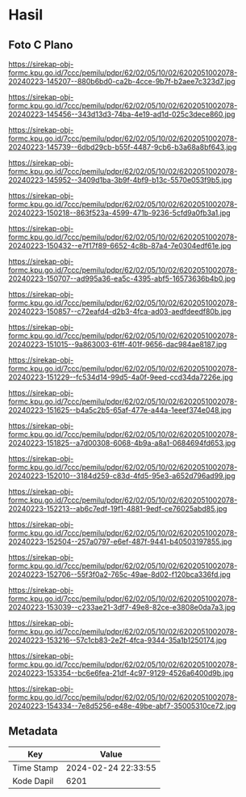 # Hasil

## Foto C Plano

https://sirekap-obj-formc.kpu.go.id/7ccc/pemilu/pdpr/62/02/05/10/02/6202051002078-20240223-145207--880b6bd0-ca2b-4cce-9b7f-b2aee7c323d7.jpg

https://sirekap-obj-formc.kpu.go.id/7ccc/pemilu/pdpr/62/02/05/10/02/6202051002078-20240223-145456--343d13d3-74ba-4e19-ad1d-025c3dece860.jpg

https://sirekap-obj-formc.kpu.go.id/7ccc/pemilu/pdpr/62/02/05/10/02/6202051002078-20240223-145739--6dbd29cb-b55f-4487-9cb6-b3a68a8bf643.jpg

https://sirekap-obj-formc.kpu.go.id/7ccc/pemilu/pdpr/62/02/05/10/02/6202051002078-20240223-145952--3409d1ba-3b9f-4bf9-b13c-5570e053f9b5.jpg

https://sirekap-obj-formc.kpu.go.id/7ccc/pemilu/pdpr/62/02/05/10/02/6202051002078-20240223-150218--863f523a-4599-471b-9236-5cfd9a0fb3a1.jpg

https://sirekap-obj-formc.kpu.go.id/7ccc/pemilu/pdpr/62/02/05/10/02/6202051002078-20240223-150432--e7f17f89-6652-4c8b-87a4-7e0304edf61e.jpg

https://sirekap-obj-formc.kpu.go.id/7ccc/pemilu/pdpr/62/02/05/10/02/6202051002078-20240223-150707--ad995a36-ea5c-4395-abf5-16573636b4b0.jpg

https://sirekap-obj-formc.kpu.go.id/7ccc/pemilu/pdpr/62/02/05/10/02/6202051002078-20240223-150857--c72eafd4-d2b3-4fca-ad03-aedfdeedf80b.jpg

https://sirekap-obj-formc.kpu.go.id/7ccc/pemilu/pdpr/62/02/05/10/02/6202051002078-20240223-151015--9a863003-61ff-401f-9656-dac984ae8187.jpg

https://sirekap-obj-formc.kpu.go.id/7ccc/pemilu/pdpr/62/02/05/10/02/6202051002078-20240223-151229--fc534d14-99d5-4a0f-9eed-ccd34da7226e.jpg

https://sirekap-obj-formc.kpu.go.id/7ccc/pemilu/pdpr/62/02/05/10/02/6202051002078-20240223-151625--b4a5c2b5-65af-477e-a44a-1eeef374e048.jpg

https://sirekap-obj-formc.kpu.go.id/7ccc/pemilu/pdpr/62/02/05/10/02/6202051002078-20240223-151825--a7d00308-6068-4b9a-a8a1-0684694fd653.jpg

https://sirekap-obj-formc.kpu.go.id/7ccc/pemilu/pdpr/62/02/05/10/02/6202051002078-20240223-152010--3184d259-c83d-4fd5-95e3-a652d796ad99.jpg

https://sirekap-obj-formc.kpu.go.id/7ccc/pemilu/pdpr/62/02/05/10/02/6202051002078-20240223-152213--ab6c7edf-19f1-4881-9edf-ce76025abd85.jpg

https://sirekap-obj-formc.kpu.go.id/7ccc/pemilu/pdpr/62/02/05/10/02/6202051002078-20240223-152504--257a0797-e6ef-487f-9441-b40503197855.jpg

https://sirekap-obj-formc.kpu.go.id/7ccc/pemilu/pdpr/62/02/05/10/02/6202051002078-20240223-152706--55f3f0a2-765c-49ae-8d02-f120bca336fd.jpg

https://sirekap-obj-formc.kpu.go.id/7ccc/pemilu/pdpr/62/02/05/10/02/6202051002078-20240223-153039--c233ae21-3df7-49e8-82ce-e3808e0da7a3.jpg

https://sirekap-obj-formc.kpu.go.id/7ccc/pemilu/pdpr/62/02/05/10/02/6202051002078-20240223-153216--57c1cb83-2e2f-4fca-9344-35a1b1250174.jpg

https://sirekap-obj-formc.kpu.go.id/7ccc/pemilu/pdpr/62/02/05/10/02/6202051002078-20240223-153354--bc6e6fea-21df-4c97-9129-4526a6400d9b.jpg

https://sirekap-obj-formc.kpu.go.id/7ccc/pemilu/pdpr/62/02/05/10/02/6202051002078-20240223-154334--7e8d5256-e48e-49be-abf7-35005310ce72.jpg


## Metadata

| Key        | Value               |
| ---------- | ------------------- |
| Time Stamp | 2024-02-24 22:33:55 |
| Kode Dapil | 6201                |



